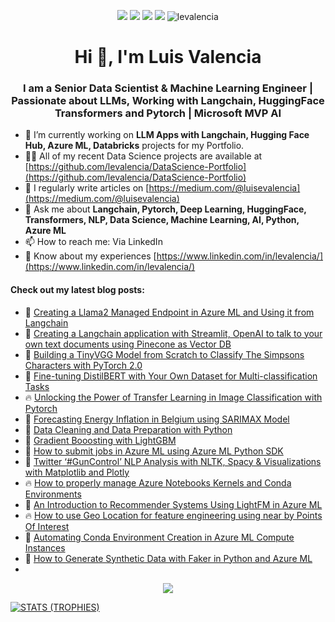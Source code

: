 <p align="center">
  <a href="https://www.linkedin.com/in/levalencia/" target="_blank"><img src="https://img.shields.io/badge/Linkedin-Follow%20levalencia-blue?logo=linkedin" /></a>
  <a href="https://medium.com/@luisevalencia" target="_blank"><img src="https://img.shields.io/badge/Blog-https%3A%2F%2Fmedium.com%2F%40luisevalencia-blue" /></a>
  <a href="https://twitter.com/intent/follow?screen_name=levalencia" target="_blank"><img src="https://img.shields.io/twitter/follow/levalencia?style=social" /></a>
  <a href="https://www.youtube.com/c/TheMachineLearningEnthusiastLuisValencia" target="_blank"><img src="https://img.shields.io/badge/Youtube-The%20Machine%20Learning%20Enthusiast-red" /></a>
 
 <img src="https://komarev.com/ghpvc/?username=levalencia&label=Profile%20views&color=0e75b6&style=flat" alt="levalencia" />
</p>


<h1 align="center">Hi 👋, I'm Luis Valencia</h1>
<h3 align="center">I am a Senior Data Scientist & Machine Learning Engineer  | Passionate about LLMs, Working with Langchain, HuggingFace Transformers and Pytorch | Microsoft MVP AI</h3>

- 🔭 I’m currently working on **LLM Apps with Langchain, Hugging Face Hub, Azure ML, Databricks** projects for my Portfolio.
- 👨‍💻 All of my recent Data Science projects are available at [https://github.com/levalencia/DataScience-Portfolio](https://github.com/levalencia/DataScience-Portfolio)
- 📝 I regularly write articles on [https://medium.com/@luisevalencia](https://medium.com/@luisevalencia)
- 💬 Ask me about **Langchain, Pytorch, Deep Learning, HuggingFace, Transformers, NLP, Data Science, Machine Learning, AI, Python,  Azure ML**
- 📫 How to reach me:  Via LinkedIn
- 📄 Know about my experiences [https://www.linkedin.com/in/levalencia/](https://www.linkedin.com/in/levalencia/)


#### Check out my latest blog posts:

<!-- BLOG-POST-LIST:START -->
- 📢 [Creating a Llama2 Managed Endpoint in Azure ML and Using it from Langchain](https://medium.com/python-in-plain-english/creating-a-llama2-managed-endpoint-in-azure-ml-and-using-it-from-langchain-7550f5dc26de)
- 🤖 [Creating a Langchain application with Streamlit, OpenAI to talk to your own text documents using Pinecone as Vector DB](https://medium.com/python-in-plain-english/creating-a-langchain-application-with-streamlit-openai-to-talk-to-your-own-text-documents-using-62c27fe49c63)
- 🌱 [Building a TinyVGG Model from Scratch to Classify The Simpsons Characters with PyTorch 2.0](https://medium.com/@luisevalencia/building-a-tinyvgg-model-from-scratch-to-classify-the-simpsons-characters-with-pytorch-2-0-eeebf5b67810)
- 📝 [Fine-tuning DistilBERT with Your Own Dataset for Multi-classification Tasks](https://medium.com/python-in-plain-english/fine-tuning-distilbert-with-your-own-dataset-for-multi-classification-task-69f944189648)
- 🔥 [Unlocking the Power of Transfer Learning in Image Classification with Pytorch](https://medium.com/python-in-plain-english/unlocking-the-power-of-transfer-learning-in-image-classification-with-pytorch-d3a8e9179cea)
- 💬 [Forecasting Energy Inflation in Belgium using SARIMAX Model](https://medium.com/python-in-plain-english/forecasting-energy-inflation-in-belgium-using-sarimax-model-fd26a8e30a6e)
- 📝 [Data Cleaning and Data Preparation with Python](https://medium.com/towardsdev/data-cleaning-and-data-preparation-with-python-3ee0db086d66)
- 🌱 [Gradient Booosting with LightGBM](https://medium.com/python-in-plain-english/gradient-boosting-with-lightgbm-c07280fa9541)
- 🦾 [How to submit jobs in Azure ML using Azure ML Python SDK](https://medium.com/@luisevalencia/how-to-submit-jobs-in-azure-ml-using-azure-ml-python-sdk-7a15ffe23808)
 - 📢 [Twitter ‘#GunControl’ NLP Analysis with NLTK, Spacy & Visualizations with Matplotlib and Plotly](https://medium.com/python-in-plain-english/twitter-guncontrol-nlp-analysis-with-nltk-spacy-and-visualizations-with-matplotlib-and-plotly-f58afc51f069)
 - 🔥 [How to properly manage Azure Notebooks Kernels and Conda Environments](https://medium.com/@luisevalencia/how-to-properly-manage-azure-notebooks-kernels-and-conda-environments-b0862f3eca51)
 - 🤖 [An Introduction to Recommender Systems Using LightFM in Azure ML](https://medium.com/python-in-plain-english/introduction-to-recommender-systems-using-lightfm-in-azure-ml-e86feaff6ac4)
 - 🔥 [How to use Geo Location for feature engineering using near by Points Of Interest](https://medium.com/python-in-plain-english/how-to-use-geo-location-for-feature-engineering-using-near-by-points-of-interest-563752e6ad26)
 - 📝 [Automating Conda Environment Creation in Azure ML Compute Instances](https://medium.com/towardsdev/automating-conda-environment-creation-in-azure-ml-compute-instances-b0a7f8248cb9)
 - 🤖 [How to Generate Synthetic Data with Faker in Python and Azure ML](https://medium.com/python-in-plain-english/how-to-generate-synthetic-data-with-faker-in-python-and-azure-ml-24f69ddaea0e)
 - <!-- BLOG-POST-LIST:END -->

<p align="center">
  <img src="https://github-readme-stats.vercel.app/api?username=levalencia&count_private=true&show_icons=true&theme=react&include_all_commits=true&hide=contribs" />
</p>

<p align="center">

[![STATS (TROPHIES)](https://github-profile-trophy.vercel.app/?username=levalencia&theme=gruvbox&margin-w=15&margin-h=15&column=8)](https://github.com/levalencia)

</p>
